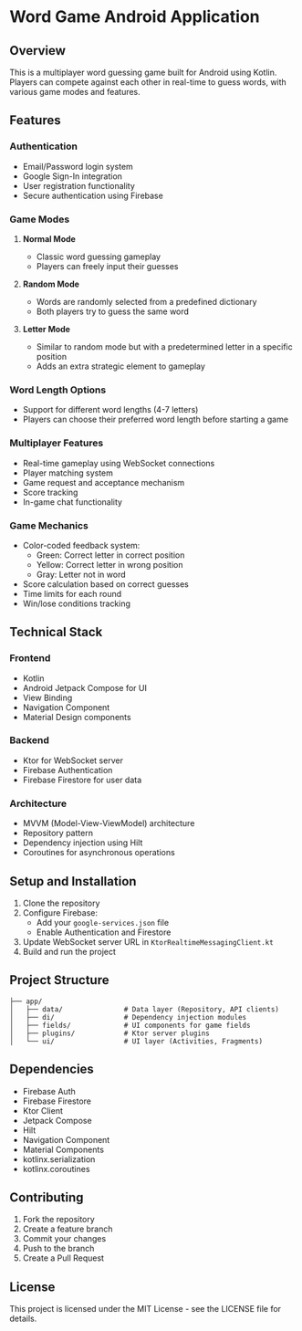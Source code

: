 # Word Game Android Application

## Overview
This is a multiplayer word guessing game built for Android using Kotlin. Players can compete against each other in real-time to guess words, with various game modes and features.

## Features

### Authentication
- Email/Password login system
- Google Sign-In integration
- User registration functionality
- Secure authentication using Firebase

### Game Modes
1. **Normal Mode**
   - Classic word guessing gameplay
   - Players can freely input their guesses

2. **Random Mode**
   - Words are randomly selected from a predefined dictionary
   - Both players try to guess the same word

3. **Letter Mode**
   - Similar to random mode but with a predetermined letter in a specific position
   - Adds an extra strategic element to gameplay

### Word Length Options
- Support for different word lengths (4-7 letters)
- Players can choose their preferred word length before starting a game

### Multiplayer Features
- Real-time gameplay using WebSocket connections
- Player matching system
- Game request and acceptance mechanism
- Score tracking
- In-game chat functionality

### Game Mechanics
- Color-coded feedback system:
  - Green: Correct letter in correct position
  - Yellow: Correct letter in wrong position
  - Gray: Letter not in word
- Score calculation based on correct guesses
- Time limits for each round
- Win/lose conditions tracking

## Technical Stack

### Frontend
- Kotlin
- Android Jetpack Compose for UI
- View Binding
- Navigation Component
- Material Design components

### Backend
- Ktor for WebSocket server
- Firebase Authentication
- Firebase Firestore for user data

### Architecture
- MVVM (Model-View-ViewModel) architecture
- Repository pattern
- Dependency injection using Hilt
- Coroutines for asynchronous operations

## Setup and Installation

1. Clone the repository
2. Configure Firebase:
   - Add your `google-services.json` file
   - Enable Authentication and Firestore
3. Update WebSocket server URL in `KtorRealtimeMessagingClient.kt`
4. Build and run the project

## Project Structure

```
├── app/
│   ├── data/               # Data layer (Repository, API clients)
│   ├── di/                 # Dependency injection modules
│   ├── fields/             # UI components for game fields
│   ├── plugins/            # Ktor server plugins
│   └── ui/                 # UI layer (Activities, Fragments)
```

## Dependencies

- Firebase Auth
- Firebase Firestore
- Ktor Client
- Jetpack Compose
- Hilt
- Navigation Component
- Material Components
- kotlinx.serialization
- kotlinx.coroutines

## Contributing

1. Fork the repository
2. Create a feature branch
3. Commit your changes
4. Push to the branch
5. Create a Pull Request

## License

This project is licensed under the MIT License - see the LICENSE file for details.
